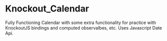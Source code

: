 # Knockout_Calendar
Fully Functioning Calendar with some extra functionality for practice with KnockoutJS bindings and computed observalbes, etc. Uses Javascript Date Api.

